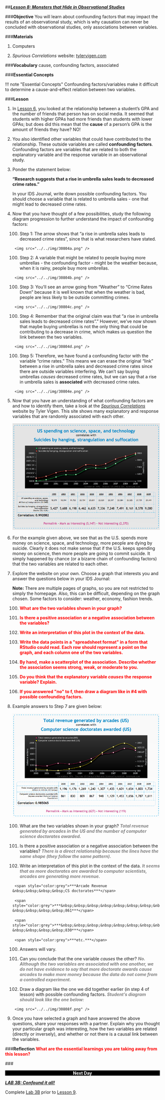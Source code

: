 ##***<u>Lesson 8: Monsters that Hide in Observational Studies</u>***

###**Objective**
You will learn about confounding factors that may impact the results of an observational study, which
is why causation can never be concluded with observational studies, only associations between variables.

###**Materials**
1. Computers

2. *Spurious Correlations* website: [tylervigen.com](http://tylervigen.com/spurious-correlations)

###**Vocabulary**
cause, confounding factors, associated

###**Essential Concepts**

!!! note "Essential Concepts"
    Confounding factors/variables make it difficult to determine a cause-and-effect relation between two variables.

###**Lesson**
1. In [Lesson 6](../unit1/lesson6.md), you looked at the relationship between a student’s GPA and the number of friends that person has on social media. It seemed that students with higher GPAs had more friends than students with lower GPAs; but does did this mean that the **cause** of a person’s GPA is the amount of friends they have? NO!

2. You also identified other variables that could have contributed to the relationship. These outside variables are called **confounding factors**. Confounding factors are variables that are related to both the explanatory variable and the response variable in an observational study.

3. Ponder the statement below:

    **“Research suggests that a rise in umbrella sales leads to decreased crime rates.”**

    In your IDS Journal, write down possible confounding factors. You should choose a variable that is related to umbrella sales - one that might lead to decreased crime rates.

4. Now that you have thought of a few possibilities, study the following diagram progression to further understand the impact of confounding factors:

    100. Step 1: The arrow shows that “a rise in umbrella sales leads to decreased crime rates”, since that is what researchers have stated.

        <img src="../../img/30804a.png" />

    100. Step 2: A variable that might be related to people buying more umbrellas - the confounding factor - might be the weather because, when it is rainy, people buy more umbrellas.

        <img src="../../img/30804b.png" />

    100. Step 3: You'll see an arrow going from “Weather” to “Crime Rates Down” because it is well known that when the weather is bad, people are less likely to be outside committing crimes.

        <img src="../../img/30804c.png" />

    100. Step 4: Remember that the original claim was that “a rise in umbrella sales leads to
    decreased crime rates”.” However, we’ve now shown that maybe buying umbrellas is not
    the only thing that could be contributing to a decrease in crime, which makes us question
    the link between the two variables.

        <img src="../../img/30804d.png" />

    100. Step 5: Therefore, we have found a confounding factor with the variable “crime rates.”
    This means we can erase the original “link” between a rise in umbrella sales and
    decreased crime rates since there are outside variables interfering. We can’t say buying
    umbrellas *causes* decreased crime rates, but we can say that a rise in umbrella sales is
    **associated** with decreased crime rates.

        <img src="../../img/30804e.png" />

5. Now that you have an understanding of what confounding factors are and how to identify them, take a look at the [*Spurious Correlations*](http://tylervigen.com/spurious-correlations) website by Tyler Vigen. This site shows many explanatory and
response variables that are randomly associated with each other.

    <img src="../../img/30805.png" />

6. For the example given above, we see that as the U.S. spends more money on science, space, and
technology, more people are dying by suicide. Clearly it does not make sense that if the
U.S. keeps spending money on science, then more people are going to commit suicide. It simply
happened by chance (or a bizarre chain of confounding factors) that the two variables are related
to each other.

7. Explore the website on your own. Choose a graph that interests you and answer the questions below in your IDS Journal:

    **Note:** There are multiple pages of graphs, so you are not restricted to simply the homepage. Also, this can be difficult, depending on the graph chosen. Some factors to consider: weather, economy, fashion trends.     


    100. <strong style="color: red;">What are the two variables shown in your graph?</strong>

    100. <strong style="color: red;">Is there a positive association or a negative association between the variables?</strong>

    100. <strong style="color: red;">Write an interpretation of this plot in the context of the data.</strong>

    100. <strong style="color: red;">Write the data points in a "spreadsheet format" in a form that RStudio could read. Each row should represent a point on the graph, and each column one of the two variables.</strong>

    100. <strong style="color: red;">By hand, make a scatterplot of the association. Describe whether the association seems strong, weak, or moderate to you.</strong>

    100. <strong style="color: red;">Do you think that the explanatory variable *causes* the response variable? Explain.</strong>

    100. <strong style="color: red;">If you answered "no" to f, then draw a diagram like in #4 with possible confounding factors.</strong>


8. Example answers to Step 7 are given below:

    <img src="../../img/30808.png" />

    100. What are the two variables shown in your graph? <span style="color:grey">***Total revenue generated by arcades
    in the US and the number of computer science doctorates awarded.***</span>

    100. Is there a positive association or a negative association between the variables? <span style="color:grey">***There is
    a direct relationship because the lines have the same shape (they follow the same
    pattern).***</span>

    100. Write an interpretation of this plot in the context of the data. <span style="color:grey">***It seems that as more
    doctorates are awarded to computer scientists, arcades are generating more
    revenue.***</span>

        <span style="color:grey">***Arcade Revenue &nbsp;&nbsp;&nbsp;&nbsp;CS doctorates***</span>

        <span style="color:grey">***&nbsp;&nbsp;&nbsp;&nbsp;&nbsp;&nbsp;&nbsp;&nbsp;&nbsp;&nbsp;&nbsp;&nbsp;&nbsp;&nbsp;&nbsp;&nbsp;&nbsp;&nbsp;&nbsp;&nbsp;1196 &nbsp;&nbsp;&nbsp;&nbsp;861***</span>

        <span style="color:grey">***&nbsp;&nbsp;&nbsp;&nbsp;&nbsp;&nbsp;&nbsp;&nbsp;&nbsp;&nbsp;&nbsp;&nbsp;&nbsp;&nbsp;&nbsp;&nbsp;&nbsp;&nbsp;&nbsp;&nbsp;1176 &nbsp;&nbsp;&nbsp;&nbsp;830***</span>

        <span style="color:grey">***etc.***</span>

    100. Answers will vary.

    100. Can you conclude that the one variable *causes* the other? <span style="color:grey">***No. Although the two
    variables are associated with one another, we do not have evidence to say that
    more doctorate awards cause arcades to make more money because the data do
    not come from a controlled experiment.***</span>

    100. Draw a diagram like the one we did together earlier (in step 4 of lesson) with possible
    confounding factors. <span style="color:grey">***Student’s diagram should look like the one below:***</span>

        <img src="../../img/30808f.png" />

9. Once you have selected a graph and have answered the above questions, share your responses with a partner. Explain why you thought your particular graph was interesting, how the two variables are related (directly or inversely), and whether or not there is a causal link between the variables.

###**Reflection**
<strong style="color: red;">What are the essential learnings you are taking away from this lesson?</strong> 

###<p style="background: black; color: white; text-align: center;">**Next Day**</p>
[<u>***LAB 3B: Confound it all!***</u>](lab3b.md)

Complete [Lab 3B](lab3b.md) prior to [Lesson 9](lesson9.md).